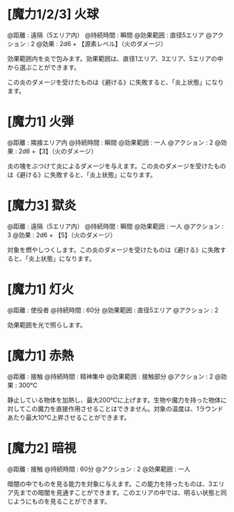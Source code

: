 # [魔力1/2/3] 火球

@距離 : 遠隔（5エリア内）    @持続時間 : 瞬間 @効果範囲 : 直径5エリア   @アクション : 2 @効果 : 2d6 + 【源素レベル】（火のダメージ）

効果範囲内を炎で包みます。効果範囲は、直径1エリア、3エリア、5エリアの中から選ぶことができます。

この炎のダメージを受けたものは《避ける》に失敗すると、「炎上状態」になります。

# [魔力1] 火弾

@距離 : 隣接エリア内   @持続時間 : 瞬間 @効果範囲 : 一人 @アクション : 2 @効果 : 2d6 +【3】（火のダメージ）

炎の塊をぶつけて炎によるダメージを与えます。この炎のダメージを受けたものは《避ける》に失敗すると、「炎上状態」になります。

# [魔力3] 獄炎

@距離 : 遠隔（5エリア内）   @持続時間 : 瞬間 @効果範囲 : 一人 @アクション : 3 @効果 : 2d6 + 【5】（火のダメージ）

対象を燃やしつくします。この炎のダメージを受けたものは《避ける》に失敗すると、「炎上状態」になります。

# [魔力1] 灯火

@距離 : 使役者  @持続時間 : 60分    @効果範囲 : 直径5エリア @アクション : 2

効果範囲を光で照らします。

# [魔力1] 赤熱

@距離 : 接触   @持続時間 : 精神集中   @効果範囲 : 接触部分   @アクション : 2 @効果 : 300℃

静止している物体を加熱し、最大200℃に上げます。生物や魔力を持った物体に対してこの魔力を直接作用させることはできません。対象の温度は、1ラウンドあたり最大10℃上昇させることができます。

# [魔力2] 暗視

@距離 : 接触   @持続時間 : 60分    @アクション : 2 @効果範囲 : 一人

暗闇の中でものを見る能力を対象に与えます。この能力を持ったものは、3エリア先までの暗闇を見通すことができます。このエリアの中では、明るい状態と同じようにものを見ることができます。
